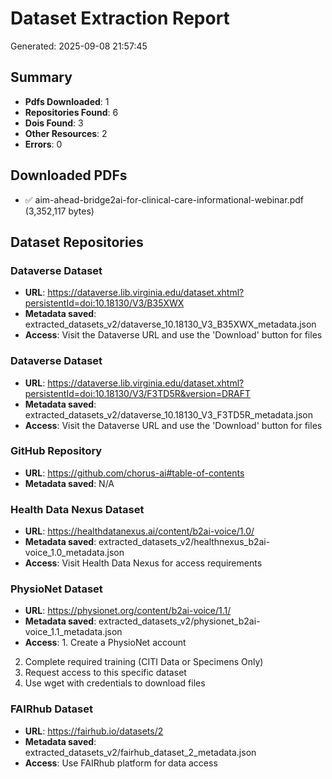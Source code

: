 # Dataset Extraction Report

Generated: 2025-09-08 21:57:45

## Summary

- **Pdfs Downloaded**: 1
- **Repositories Found**: 6
- **Dois Found**: 3
- **Other Resources**: 2
- **Errors**: 0

## Downloaded PDFs

- ✅ aim-ahead-bridge2ai-for-clinical-care-informational-webinar.pdf (3,352,117 bytes)

## Dataset Repositories

### Dataverse Dataset
- **URL**: https://dataverse.lib.virginia.edu/dataset.xhtml?persistentId=doi:10.18130/V3/B35XWX
- **Metadata saved**: extracted_datasets_v2/dataverse_10.18130_V3_B35XWX_metadata.json
- **Access**: Visit the Dataverse URL and use the 'Download' button for files

### Dataverse Dataset
- **URL**: https://dataverse.lib.virginia.edu/dataset.xhtml?persistentId=doi:10.18130/V3/F3TD5R&version=DRAFT
- **Metadata saved**: extracted_datasets_v2/dataverse_10.18130_V3_F3TD5R_metadata.json
- **Access**: Visit the Dataverse URL and use the 'Download' button for files

### GitHub Repository
- **URL**: https://github.com/chorus-ai#table-of-contents
- **Metadata saved**: N/A

### Health Data Nexus Dataset
- **URL**: https://healthdatanexus.ai/content/b2ai-voice/1.0/
- **Metadata saved**: extracted_datasets_v2/healthnexus_b2ai-voice_1.0_metadata.json
- **Access**: Visit Health Data Nexus for access requirements

### PhysioNet Dataset
- **URL**: https://physionet.org/content/b2ai-voice/1.1/
- **Metadata saved**: extracted_datasets_v2/physionet_b2ai-voice_1.1_metadata.json
- **Access**: 1. Create a PhysioNet account
2. Complete required training (CITI Data or Specimens Only)
3. Request access to this specific dataset
4. Use wget with credentials to download files

### FAIRhub Dataset
- **URL**: https://fairhub.io/datasets/2
- **Metadata saved**: extracted_datasets_v2/fairhub_dataset_2_metadata.json
- **Access**: Use FAIRhub platform for data access

